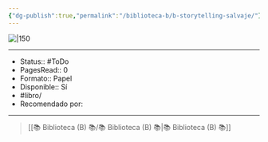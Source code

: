 ```yaml
---
{"dg-publish":true,"permalink":"/biblioteca-b/b-storytelling-salvaje/"}
---
```



![|150](http://books.google.com/books/content?id=WvPpEAAAQBAJ&printsec=frontcover&img=1&zoom=1&edge=curl&source=gbs_api)

---

- Status:: #ToDo
- PagesRead:: 0 
- Formato:: Papel 
- Disponible:: Sí 
- #libro/
- Recomendado por: 

---

> [[📚 Biblioteca (B) 📚/📚 Biblioteca (B) 📚\|📚 Biblioteca (B) 📚]]